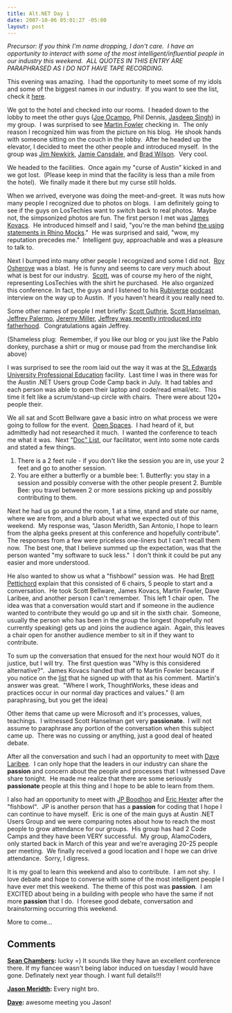 ```yaml
---
title: Alt.NET Day 1
date: 2007-10-06 05:01:27 -05:00
layout: post
---
```


_Precursor: If you think I'm name dropping, I don't care.  I have an opportunity to interact with some of the most intelligent/influential people in our industry this weekend.  ALL QUOTES IN THIS ENTRY ARE PARAPHRASED AS I DO NOT HAVE TAPE RECORDING._

This evening was amazing.  I had the opportunity to meet some of my idols and some of the biggest names in our industry.  If you want to see the list, check it [here](http://www.altnetconf.com/participants). 

We got to the hotel and checked into our rooms.  I headed down to the lobby to meet the other guys ([Joe Ocampo](http://blog.agilejoe.com), Phil Dennis, [Jasdeep Singh](http://www.lostechies.com/blogs/jasdeep_singh)) in my group.  I was surprised to see [Martin Fowler](http://www.martinfowler.com) checking in.  The only reason I recognized him was from the picture on his blog.  He shook hands with someone sitting on the couch in the lobby.  After he headed up the elevator, I decided to meet the other people and introduced myself.  In the group was [Jim Newkirk](http://blogs.msdn.com/jamesnewkirk/), [Jamie Cansdale,](http://weblogs.asp.net/nunitaddin/) and [Brad Wilson](http://www.agileprogrammer.com/dotnetguy).  Very cool.

We headed to the facilities.  Once again my "curse of Austin" kicked in and we got lost.  (Please keep in mind that the facility is less than a mile from the hotel).  We finally made it there but my curse still holds.

When we arrived, everyone was doing the meet-and-greet.  It was nuts how many people I recognized due to photos on blogs.  I am definitely going to see if the guys on LosTechies want to switch back to real photos.  Maybe not, the simpsonized photos are fun. The first person I met was [James Kovacs](http://www.jameskovacs.com/blog/).  He introduced himself and I said, "you're the man behind [the using statements in Rhino Mocks](http://www.jameskovacs.com/blog/RhinoMocks305ReleasedWithExplicitRecordPlayback.aspx)."  He was surprised and said, "wow, my reputation precedes me."  Intelligent guy, approachable and was a pleasure to talk to.

Next I bumped into many other people I recognized and some I did not.  [Roy Osherove](http://weblogs.asp.net/rosherove/) was a blast.  He is funny and seems to care very much about what is best for our industry.  [Scott](http://codebetter.com/blogs/scott.bellware/), was of course my hero of the night, representing LosTechies with the shirt he purchased.  He also organized this conference. In fact, the guys and I listened to his [Rubiverse](http://www.rubiverse.com) [podcast](http://static.rubiverse.com/podcasts/2-scott-bellware-on-microsoft-and-ruby.mp3) interview on the way up to Austin.  If you haven't heard it you really need to.

Some other names of people I met briefly: [Scott Guthrie](http://weblogs.asp.net/scottgu/), [Scott Hanselman](http://www.hanselman.com/), [Jeffrey Palermo](http://www.jeffreypalermo.com/), [Jeremy Miller](http://codebetter.com/blogs/jeremy.miller/default.aspx), [Jeffrey was recently introduced into fatherhood](http://codebetter.com/blogs/jeffrey.palermo/archive/2007/09/12/two-exciting-announcements-baby-and-ineta.aspx).  Congratulations again Jeffrey.

(Shameless plug:  Remember, if you like our blog or you just like the Pablo donkey, purchase a shirt or mug or mouse pad from the merchandise link above)

I was surprised to see the room laid out the way it was at the [St. Edwards University Professional Education](http://www.pec.stedwards.edu/index.asp) facility.  Last time I was in there was for the Austin .NET Users group Code Camp back in July.  It had tables and each person was able to open their laptop and code/read email/etc.  This time it felt like a scrum/stand-up circle with chairs.  There were about 120+ people their.

We all sat and Scott Bellware gave a basic intro on what process we were going to follow for the event.  [Open Spaces](http://www.openspaceworld.org/).  I had heard of it, but admittedly had not researched it much.  I wanted the conference to teach me what it was.  Next "[Doc" List](http://blogs.dovetailsoftware.com/blogs/slist/default.aspx), our facilitator, went into some note cards and stated a few things.

  1. There is a 2 feet rule - if you don't like the session you are in, use your 2 feet and go to another session.
  2. You are either a butterfly or a bumble bee:
    1. Butterfly: you stay in a session and possibly converse with the other people present
    2. Bumble Bee: you travel between 2 or more sessions picking up and possibly contributing to them.

Next he had us go around the room, 1 at a time, stand and state our name, where we are from, and a blurb about what we expected out of this weekend.  My response was, "Jason Meridth, San Antonio, I hope to learn from the alpha geeks present at this conference and hopefully contribute".  The responses from a few were priceless one-liners but I can't recall them now.  The best one, that I believe summed up the expectation, was that the person wanted "my software to suck less."  I don't think it could be put any easier and more understood.

He also wanted to show us what a "fishbowl" session was.  He had [Brett Pettichord](http://www.io.com/~wazmo/blog) explain that this consisted of 6 chairs, 5 people to start and a conversation.  He took Scott Bellware, James Kovacs, Martin Fowler, Dave Laribee, and another person I can't remember.  This left 1 chair open.  The idea was that a conversation would start and if someone in the audience wanted to contribute they would go up and sit in the sixth chair.  Someone, usually the person who has been in the group the longest (hopefully not currently speaking) gets up and joins the audience again.  Again, this leaves a chair open for another audience member to sit in if they want to contribute.

To sum up the conversation that ensued for the next hour would NOT do it justice, but I will try.  The first question was "Why is this considered alternative?".  James Kovacs handed that off to Martin Fowler because if you notice on the [list](http://www.altnetconf.com/participants) that he signed up with that as his comment.  Martin's answer was great.  "Where I work, ThoughtWorks, these ideas and practices occur in our normal day practices and values." (I am paraphrasing, but you get the idea) 

Other items that came up were Microsoft and it's processes, values, teachings.  I witnessed Scott Hanselman get very **passionate**.  I will not assume to paraphrase any portion of the conversation when this subject came up.  There was no cussing or anything, just a good deal of heated debate.

After all the conversation and such I had an opportunity to meet with [Dave Laribee](http://codebetter.com/blogs/david_laribee/).  I can only hope that the leaders in our industry can share the **passion** and concern about the people and processes that I witnessed Dave share tonight.  He made me realize that there are some seriously **passionate** people at this thing and I hope to be able to learn from them.

I also had an opportunity to meet with [JP Boodhoo](http://www.jpboodhoo.com/) and [Eric Hexter](http://legacycoder.com/) after the "fishbowl".  JP is another person that has a **passion** for coding that I hope I can continue to have myself.  Eric is one of the main guys at Austin .NET Users Group and we were comparing notes about how to reach the most people to grow attendance for our groups.  His group has had 2 Code Camps and they have been VERY successful.  My group, AlamoCoders, only started back in March of this year and we're averaging 20-25 people per meeting.  We finally received a good location and I hope we can drive attendance.  Sorry, I digress.

It is my goal to learn this weekend and also to contribute.  I am not shy.  I love debate and hope to converse with some of the most intelligent people I have ever met this weekend.  The theme of this post was **passion**.  I am EXCITED about being in a building with people who have the same if not more **passion** that I do.  I foresee good debate, conversation and brainstorming occurring this weekend.

More to come...

## Comments

**[Sean Chambers](#153 "2007-10-06 13:49:49"):** lucky =) It sounds like they have an excellent conference there. If my fiancee wasn't being labor induced on tuesday I would have gone. Definately next year though. I want full details!!!

**[Jason Meridth](#154 "2007-10-06 14:57:33"):** Every night bro.

**[Dave](#155 "2007-10-10 16:06:16"):** awesome meeting you Jason!


